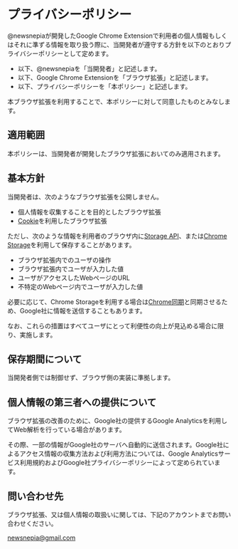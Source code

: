 # プライバシーポリシー

@newsnepiaが開発したGoogle Chrome Extensionで利用者の個人情報もしくはそれに準ずる情報を取り扱う際に、当開発者が遵守する方針を以下のとおりプライバシーポリシーとして定めます。

- 以下、@newsnepiaを「当開発者」と記述します。
- 以下、Google Chrome Extensionを「ブラウザ拡張」と記述します。
- 以下、プライバシーポリシーを「本ポリシー」と記述します。

本ブラウザ拡張を利用することで、本ポリシーに対して同意したものとみなします。

## 適用範囲

本ポリシーは、当開発者が開発したブラウザ拡張においてのみ適用されます。

## 基本方針

当開発者は、次のようなブラウザ拡張を公開しません。

- 個人情報を収集することを目的としたブラウザ拡張
- [Cookie](https://datatracker.ietf.org/doc/html/rfc6265)を利用したブラウザ拡張

ただし、次のような情報を利用者のブラウザ内に[Storage API](https://storage.spec.whatwg.org/)、または[Chrome Storage](https://developer.chrome.com/docs/extensions/reference/storage/)を利用して保存することがあります。

- ブラウザ拡張内でのユーザの操作
- ブラウザ拡張内でユーザが入力した値
- ユーザがアクセスしたWebページのURL
- 不特定のWebページ内でユーザが入力した値

必要に応じて、Chrome Storageを利用する場合は[Chrome同期](https://support.google.com/chrome/answer/185277?hl=ja&co=GENIE.Platform=Desktop)と同期させるため、Google社に情報を送信することもあります。

なお、これらの措置はすべてユーザにとって利便性の向上が見込める場合に限り、実施します。

## 保存期間について

当開発者側では制御せず、ブラウザ側の実装に準拠します。

## 個人情報の第三者への提供について

ブラウザ拡張の改善のために、Google社の提供するGoogle Analyticsを利用してWeb解析を行っている場合があります。

その際、一部の情報がGoogle社のサーバへ自動的に送信されます。Google社によるアクセス情報の収集方法および利用方法については、Google Analyticsサービス利用規約およびGoogle社プライバシーポリシーによって定められています。

## 問い合わせ先

ブラウザ拡張、又は個人情報の取扱いに関しては、下記のアカウントまでお問い合わせください。

newsnepia@gmail.com
